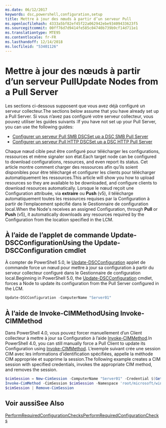 ```yaml
---
ms.date: 06/12/2017
keywords: dsc,powershell,configuration,setup
title: Mettre à jour des nœuds à partir d’un serveur Pull
ms.openlocfilehash: 4333a5bf82ef45f22a062942ebe93409433623f5
ms.sourcegitcommit: 00ff76d7d9414fe585c04740b739b9cf14d711e1
ms.translationtype: MTE95
ms.contentlocale: fr-FR
ms.lasthandoff: 12/14/2018
ms.locfileid: "53401126"
---
```

# <a name="update-nodes-from-a-pull-server"></a><span data-ttu-id="5259e-103">Mettre à jour des nœuds à partir d’un serveur Pull</span><span class="sxs-lookup"><span data-stu-id="5259e-103">Update Nodes from a Pull Server</span></span>

<span data-ttu-id="5259e-104">Les sections ci-dessous supposent que vous avez déjà configuré un serveur collecteur.</span><span class="sxs-lookup"><span data-stu-id="5259e-104">The sections below assume that you have already set up a Pull Server.</span></span> <span data-ttu-id="5259e-105">Si vous n’avez pas configuré votre serveur collecteur, vous pouvez utiliser les guides suivants :</span><span class="sxs-lookup"><span data-stu-id="5259e-105">If you have not set up your Pull Server, you can use the following guides:</span></span>

- [<span data-ttu-id="5259e-106">Configurer un serveur Pull SMB DSC</span><span class="sxs-lookup"><span data-stu-id="5259e-106">Set up a DSC SMB Pull Server</span></span>](pullServerSmb.md)
- [<span data-ttu-id="5259e-107">Configurer un serveur Pull HTTP DSC</span><span class="sxs-lookup"><span data-stu-id="5259e-107">Set up a DSC HTTP Pull Server</span></span>](pullServer.md)

<span data-ttu-id="5259e-108">Chaque nœud cible peut être configuré pour télécharger les configurations, ressources et même signaler son état.</span><span class="sxs-lookup"><span data-stu-id="5259e-108">Each target node can be configured to download configurations, resources, and even report its status.</span></span> <span data-ttu-id="5259e-109">Cet article montre comment charger des ressources afin qu’ils soient disponibles pour être téléchargé et configurer les clients pour télécharger automatiquement les ressources.</span><span class="sxs-lookup"><span data-stu-id="5259e-109">This article will show you how to upload resources so they are available to be downloaded, and configure clients to download resources automatically.</span></span> <span data-ttu-id="5259e-110">Lorsque le nœud reçoit une Configuration attribuée, via **extraire** ou **Push** (v5), il télécharge automatiquement toutes les ressources requises par la Configuration à partir de l’emplacement spécifié dans le Gestionnaire de configuration local.</span><span class="sxs-lookup"><span data-stu-id="5259e-110">When the Node's receives an assigned Configuration, through **Pull** or **Push** (v5), it automatically downloads any resources required by the Configuration from the location specified in the LCM.</span></span>

## <a name="using-the-update-dscconfiguration-cmdlet"></a><span data-ttu-id="5259e-111">À l’aide de l’applet de commande Update-DSCConfiguration</span><span class="sxs-lookup"><span data-stu-id="5259e-111">Using the Update-DSCConfiguration cmdlet</span></span>

<span data-ttu-id="5259e-112">À compter de PowerShell 5.0, le [Update-DSCConfiguration](/powershell/module/psdesiredstateconfiguration/update-dscconfiguration) applet de commande force un nœud pour mettre à jour sa configuration à partir du serveur collecteur configuré dans le Gestionnaire de configuration local.</span><span class="sxs-lookup"><span data-stu-id="5259e-112">Beginning in PowerShell 5.0, the [Update-DSCConfiguration](/powershell/module/psdesiredstateconfiguration/update-dscconfiguration) cmdlet, forces a Node to update its configuration from the Pull Server configured in the LCM.</span></span>

```powershell
Update-DSCConfiguration -ComputerName "Server01"
```

## <a name="using-invoke-cimmethod"></a><span data-ttu-id="5259e-113">À l’aide de Invoke-CIMMethod</span><span class="sxs-lookup"><span data-stu-id="5259e-113">Using Invoke-CIMMethod</span></span>

<span data-ttu-id="5259e-114">Dans PowerShell 4.0, vous pouvez forcer manuellement d’un Client collecteur à mettre à jour sa Configuration à l’aide [Invoke-CIMMethod](/powershell/module/cimcmdlets/invoke-cimmethod).</span><span class="sxs-lookup"><span data-stu-id="5259e-114">In PowerShell 4.0, you can still manually force a Pull Client to update its Configuration using [Invoke-CIMMethod](/powershell/module/cimcmdlets/invoke-cimmethod).</span></span> <span data-ttu-id="5259e-115">L’exemple suivant crée une session CIM avec les informations d’identification spécifiées, appelle la méthode CIM appropriée et supprime la session.</span><span class="sxs-lookup"><span data-stu-id="5259e-115">The following example creates a CIM session with specified credentials, invokes the appropriate CIM method, and removes the session.</span></span>

```powershell
$cimSession = New-CimSession -ComputerName "Server01" -Credential $(Get-Credential)
Invoke-CimMethod -CimSession $cimSession -Namespace 'root/microsoft/windows/desiredstateconfiguration' -Class 'MSFT_DscLocalConfigurationManager' -MethodName 'PerformRequiredConfigurationChecks' -Arguments @{ 'Flags' = [uint32]1 } -Verbose
$cimSession | Remove-CimSession
```

## <a name="see-also"></a><span data-ttu-id="5259e-116">Voir aussi</span><span class="sxs-lookup"><span data-stu-id="5259e-116">See Also</span></span>

[<span data-ttu-id="5259e-117">PerformRequiredConfigurationChecks</span><span class="sxs-lookup"><span data-stu-id="5259e-117">PerformRequiredConfigurationChecks</span></span>](/powershell/dsc/msft-dsclocalconfigurationmanager-performrequiredconfigurationchecks)
